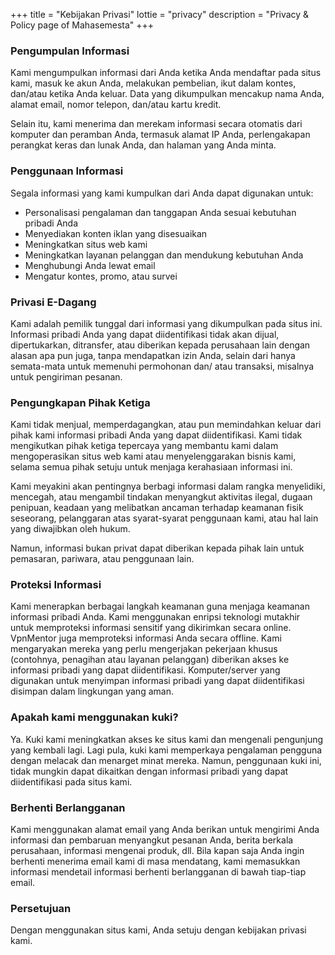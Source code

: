 +++
title = "Kebijakan Privasi"
lottie = "privacy"
description = "Privacy & Policy page of Mahasemesta"
+++

### Pengumpulan Informasi

Kami mengumpulkan informasi dari Anda ketika Anda mendaftar pada situs kami, masuk ke akun Anda, melakukan pembelian, ikut dalam kontes, dan/atau ketika Anda keluar. Data yang dikumpulkan mencakup nama Anda, alamat email, nomor telepon, dan/atau kartu kredit.

Selain itu, kami menerima dan merekam informasi secara otomatis dari komputer dan peramban Anda, termasuk alamat IP Anda, perlengakapan perangkat keras dan lunak Anda, dan halaman yang Anda minta.

### Penggunaan Informasi

Segala informasi yang kami kumpulkan dari Anda dapat digunakan untuk:
- Personalisasi pengalaman dan tanggapan Anda sesuai kebutuhan pribadi Anda
- Menyediakan konten iklan yang disesuaikan
- Meningkatkan situs web kami
- Meningkatkan layanan pelanggan dan mendukung kebutuhan Anda
- Menghubungi Anda lewat email
- Mengatur kontes, promo, atau survei 

### Privasi E-Dagang

Kami adalah pemilik tunggal dari informasi yang dikumpulkan pada situs ini. Informasi pribadi Anda yang dapat diidentifikasi tidak akan dijual, dipertukarkan, ditransfer, atau diberikan kepada perusahaan lain dengan alasan apa pun juga, tanpa mendapatkan izin Anda, selain dari hanya semata-mata untuk memenuhi permohonan dan/ atau transaksi, misalnya untuk pengiriman pesanan.

### Pengungkapan Pihak Ketiga

Kami tidak menjual, memperdagangkan, atau pun memindahkan keluar dari pihak kami informasi pribadi Anda yang dapat diidentifikasi. Kami tidak mengikutkan pihak ketiga tepercaya yang membantu kami dalam mengoperasikan situs web kami atau menyelenggarakan bisnis kami, selama semua pihak setuju untuk menjaga kerahasiaan informasi ini.

Kami meyakini akan pentingnya berbagi informasi dalam rangka menyelidiki, mencegah, atau mengambil tindakan menyangkut aktivitas ilegal, dugaan penipuan, keadaan yang melibatkan ancaman terhadap keamanan fisik seseorang, pelanggaran atas syarat-syarat penggunaan kami, atau hal lain yang diwajibkan oleh hukum.

Namun, informasi bukan privat dapat diberikan kepada pihak lain untuk pemasaran, pariwara, atau penggunaan lain.

### Proteksi Informasi

Kami menerapkan berbagai langkah keamanan guna menjaga keamanan informasi pribadi Anda. Kami menggunakan enripsi teknologi mutakhir untuk memproteksi informasi sensitif yang dikirimkan secara online. VpnMentor juga memproteksi informasi Anda secara offline. Kami mengaryakan mereka yang perlu mengerjakan pekerjaan khusus (contohnya, penagihan atau layanan pelanggan) diberikan akses ke informasi pribadi yang dapat diidentifikasi. Komputer/server yang digunakan untuk menyimpan informasi pribadi yang dapat diidentifikasi disimpan dalam lingkungan yang aman.

### Apakah kami menggunakan kuki?

Ya. Kuki kami meningkatkan akses ke situs kami dan mengenali pengunjung yang kembali lagi. Lagi pula, kuki kami memperkaya pengalaman pengguna dengan melacak dan menarget minat mereka. Namun, penggunaan kuki ini, tidak mungkin dapat dikaitkan dengan informasi pribadi yang dapat diidentifikasi pada situs kami.

### Berhenti Berlangganan

Kami menggunakan alamat email yang Anda berikan untuk mengirimi Anda informasi dan pembaruan menyangkut pesanan Anda, berita berkala perusahaan, informasi mengenai produk, dll. Bila kapan saja Anda ingin berhenti menerima email kami di masa mendatang, kami memasukkan informasi mendetail informasi berhenti berlangganan di bawah tiap-tiap email.

### Persetujuan
Dengan menggunakan situs kami, Anda setuju dengan kebijakan privasi kami.